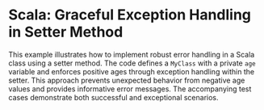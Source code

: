 # Scala: Graceful Exception Handling in Setter Method

This example illustrates how to implement robust error handling in a Scala class using a setter method.  The code defines a `MyClass` with a private `age` variable and enforces positive ages through exception handling within the setter.  This approach prevents unexpected behavior from negative age values and provides informative error messages.  The accompanying test cases demonstrate both successful and exceptional scenarios.